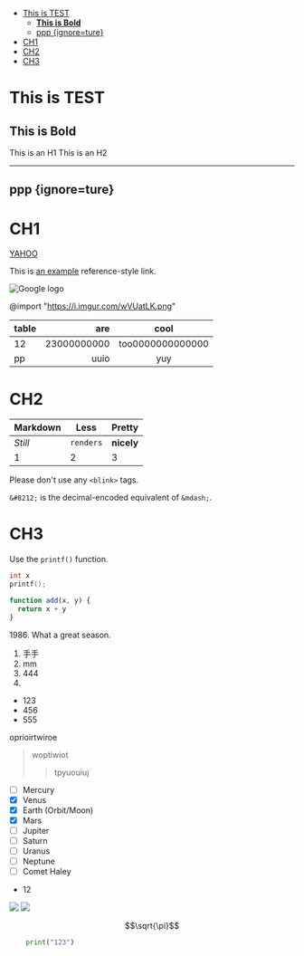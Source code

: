 
<!-- @import "[TOC]" {cmd="toc" depthFrom=1 depthTo=6 orderedList=false} -->

<!-- code_chunk_output -->

- [This is TEST](#this-is-test)
  - [__This is Bold__](#this-is-bold)
  - [ppp {ignore=ture}](#ppp-ignoreture)
- [CH1](#ch1)
- [CH2](#ch2)
- [CH3](#ch3)

<!-- /code_chunk_output -->

# This is TEST #
## __This is Bold__




This is an H1
This is an H2
_____________

## ppp {ignore=ture}
# CH1
[YAHOO](https://tw.yahoo.com "YPP")

This is [an example][1] reference-style link.

[1]:https://www.google.com


![Google logo][2]

[2]: https://i.imgur.com/wVUatLK.png

@import "https://i.imgur.com/wVUatLK.png"

| table | are         | cool             |
| ----- | ----------: | :--------------: |
| 12    | 23000000000 | too0000000000000 |
| pp    | uuio        | yuy              |

# CH2
| Markdown | Less      | Pretty     |
| -------- | --------- | ---------- |
| *Still*  | `renders` | **nicely** |
| 1        | 2         | 3          |

Please don't use any `<blink>` tags.

`&#8212;` is the decimal-encoded equivalent of `&mdash;`.
# CH3
Use the `printf()` function.
```c
int x
printf();
```

```javascript {.line-numbers}
function add(x, y) {
  return x + y
}
```

1986\. What a great season.
1. 手手
2. mm
3. 444
4. 

- 123
- 456
- 555

oprioirtwiroe
>woptiwiot
>>tpyuouiuj

- [ ] Mercury
- [x] Venus
- [x] Earth (Orbit/Moon)
- [x] Mars
- [ ] Jupiter
- [ ] Saturn
- [ ] Uranus
- [ ] Neptune
- [ ] Comet Haley
+ 12

![](/1.png)
![](\1.png)

$$\sqrt{\pi}$$

```python
    print("123")
```
















